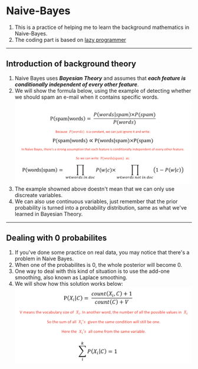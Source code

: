 # Naive-Bayes
1. This is a practice of helping me to learn the background mathematics in Naive-Bayes.
2. The coding part is based on [lazy programmer](https://github.com/lazyprogrammer)
***

## Introduction of background theory
1. Naive Bayes uses __*Bayesian Theory*__ and assumes that __*each feature is conditionally independent of every other feature*__.
2. We will show the formula below, using the example of detecting whether we should spam an e-mail when it contains specific words.
![image](https://github.com/alexyin2/Naive-Bayes_Python_Not_Using_sklearn/blob/master/Image/NaiveBayesTheory.png)
3. The example showned above doestn't mean that we can only use discreate variables. 
4. We can also use continuous variables, just remember that the prior probability is turned into a probability distribution, same as what we've learned in Bayesian Theory.
***
## Dealing with 0 probabilites
1. If you've done some practice on real data, you may notice that there's a problem in Naive Bayes.
2. When one of the probabilites is 0, the whole posterior will become 0.
3. One way to deal with this kind of situation is to use the add-one smoothing, also known as Laplace smoothing.
4. We will show how this solution works below:
![image](https://github.com/alexyin2/Naive-Bayes_Python_Not_Using_sklearn/blob/master/Image/One-addSmoothing.png)

